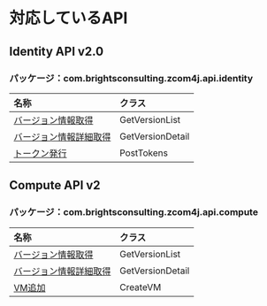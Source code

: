 # 対応しているAPI

## Identity API v2.0

### パッケージ：com.brightsconsulting.zcom4j.api.identity

|名称|クラス|
|:--|:--|
|[バージョン情報取得](https://cloud.z.com/sg/ja/cloud/docs/identity-get_version_list.html)|GetVersionList|
|[バージョン情報詳細取得](https://cloud.z.com/sg/ja/cloud/docs/identity-get_version_detail.html)|GetVersionDetail|
|[トークン発行](https://cloud.z.com/sg/ja/cloud/docs/identity-post_tokens.html)|PostTokens|

## Compute API v2

### パッケージ：com.brightsconsulting.zcom4j.api.compute

|名称|クラス|
|:--|:--|
|[バージョン情報取得](https://cloud.z.com/sg/ja/cloud/docs/compute-get_version_list.html)|GetVersionList|
|[バージョン情報詳細取得](https://cloud.z.com/sg/ja/cloud/docs/compute-get_version_detail.html)|GetVersionDetail|
|[VM追加](https://cloud.z.com/sg/ja/cloud/docs/compute-create_vm.html)|CreateVM|
